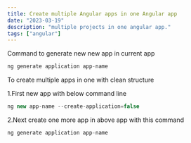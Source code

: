 ```yaml
---
title: Create multiple Angular apps in one Angular app
date: "2023-03-19"
description: "multiple projects in one angular app."
tags: ["angular"]
---
```


Command to generate new new app in current app

```jsx
ng generate application app-name
```

To create multiple apps in one with clean structure

1.First new app with below command line

```jsx
ng new app-name --create-application=false
```

2.Next create one more app in above app with this command

```jsx
ng generate application app-name
```
